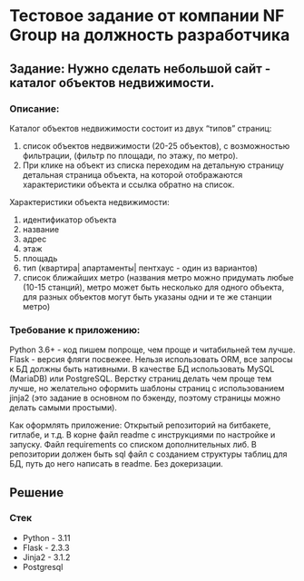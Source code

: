 # Тестовое задание от компании NF Group на должность разработчика

## Задание: Нужно сделать небольшой сайт - каталог объектов недвижимости.

### Описание:
Каталог объектов недвижимости состоит из двух “типов” страниц:
1. список объектов недвижимости (20-25 объектов), с возможностью фильтрации, (фильтр по площади, по этажу, по метро).
2. При клике на объект из списка переходим на детальную страницу
детальная страница объекта, на которой отображаются характеристики объекта и ссылка обратно на список.

Характеристики объекта недвижимости:
1. идентификатор объекта
2. название
3. адрес
4. этаж
5. площадь
6. тип (квартира| апартаменты| пентхаус - один из вариантов)
7. список ближайших метро (названия метро можно придумать любые (10-15 станций), метро может быть несколько для одного объекта, для разных объектов могут быть указаны одни и те же станции метро)

### Требование к приложению:
Python 3.6+ - код пишем попроще, чем проще и читабильней тем лучше.
Flask - версия фляги посвежее.
Нельзя использовать ORM, все запросы к БД должны быть нативными.
В качестве БД использовать MySQL (MariaDB) или PostgreSQL.
Верстку страниц делать чем проще тем лучше, но желательно оформить шаблоны страниц с использованием jinja2 (это задание в основном по бэкенду, поэтому страницы можно делать самыми простыми).

Как оформлять приложение:
Открытый репозиторий на битбакете, гитлабе, и т.д.
В корне файл readme с инструкциями по настройке и запуску.
Файл requirements со списком дополнительных либ.
В репозитории должен быть sql файл с созданием структуры таблиц для БД, путь до него написать в readme.
Без докеризации.

## Решение
### Стек
- Python - 3.11
- Flask - 2.3.3
- Jinja2 - 3.1.2
- Postgresql
